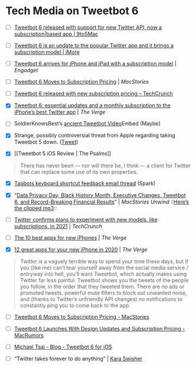 # Tech Media on Tweetbot 6
- [ ] [Tweetbot 6 released with support for new Twitter API, now a subscription|based app | 9to5Mac](https://9to5mac.com/2021/01/26/tweetbot|6|new|features|subscription|model/)

- [ ] [Tweetbot 6 is an update to the popular Twitter app and it brings a subscription model | iMore](https://www.imore.com/tweetbot|6|update|popular|twitter|app|and|it|brings|subscription|model)

- [ ] [Tweetbot 6 arrives for iPhone and iPad with a subscription model](https://www.engadget.com/tweebot-6-tapbots-twitter-app-subscription-model-launch-110526052.html) | *Engadget*

- [ ] [Tweetbot 6 Moves to Subscription Pricing](https://www.macstories.net/news/tweetbot|6|moves|to|subscription|pricing/) | *MacStories*

- [ ] [Tweetbot 6 released with new subscription pricing – TechCrunch](https://techcrunch.com/2021/01/26/tweetbot|6|released|with|new|subscription|pricing/)

- [x] [Tweetbot 6: essential updates and a monthly subscription to the iPhone’s best Twitter app](https://www.theverge.com/2021/1/26/22250899/tweetbot|6|tapbots|ios|app|update|subscription|service|twitter|api) | *The Verge*

- [ ] SoldierKnowsBest’s [ancient Tweetbot Video](https://youtube.com/watch?v=DE1YHcoPxMk&feature=share)Embed (Maybe)

- [x] Strange, possibly controversial threat from Apple regarding taking Tweetbot 5 down. ([Tweet](https://twitter.com/tapbot_paul/status/1354145779494100992?s=20))

- [x] [[Tweetbot 5 iOS Review | The Psalms]]
> There has nev­er been — nor will there be, I think — a client for Twit­ter that can replace some use of its own prop­er­ties.  

- [x] [Tapbots keyboard shortcut feedback email thread](https://app.sparkmailapp.com/web-share/iolBCMqOjnPNrnPP7i0RpYLNieB3e9bfdx-M6YEB) (Spark)

- [x] “[Data Privacy Day, Black History Month, Executive Changes, Tweetbot 6, and Record-Breaking Financial Results](https://macstories-unwind.simplecast.com/episodes/data-privacy-day-black-history-month-executive-changes-tweetbot-6-and-record-breaking-financial-results-eO_2aHGi)” | *MacStories Unwind*
::[Here’s the clipped mp3](https://files.mastodon.social/media_attachments/files/105/697/491/771/381/283/original/fd734e69f18c4b51.mp3)::

- [ ] [Twitter confirms plans to experiment with new models, like subscriptions, in 2021](https://techcrunch.com/2021/02/08/twitter-confirms-plans-to-experiment-with-new-models-like-subscriptions-in-2021/) | *TechCrunch*

- [ ] [The 10 best apps for new iPhones](https://www.theverge.com/2018/12/25/18146897/best-iphone-apps-2018-email-photos-maps-weather) | *The Verge*

- [x] [12 great apps for your new iPhone in 2020](https://www.theverge.com/22187376/best-iphone-apps-2020-apple-ios) | *The Verge*
> Twitter is a vaguely terrible way to spend your time these days, but if you (like me) can’t tear yourself away from the social media service / entryway into hell, you’ll want Tweetbot, which actually makes using Twitter far less painful. Tweetbot shows you the tweets of the people you follow, in the order that they tweeted them. There are no ads or promoted tweets, powerful mute filters to block out unwanted noise, and (thanks to Twitter’s unfriendly API changes) no notifications to constantly ping you to come back to the app.  

- [ ] [Tweetbot 6 Moves to Subscription Pricing - MacStories](https://www.macstories.net/news/tweetbot-6-moves-to-subscription-pricing/)

- [ ] [Tweetbot 6 Launches With Design Updates and Subscription Pricing - MacRumors](https://www.macrumors.com/2021/01/26/tweetbot-6-subscription-pricing-change/)

- [ ] [Michael Tsai - Blog  -  Tweetbot 6 for iOS](https://mjtsai.com/blog/2021/01/26/tweetbot-6-for-ios/)

- [ ] “Twitter takes forever to do anything” | [Kara Swisher](https://pca.st/episode/483b6064-7255-47cb-9f13-75f89e6fb91e)

